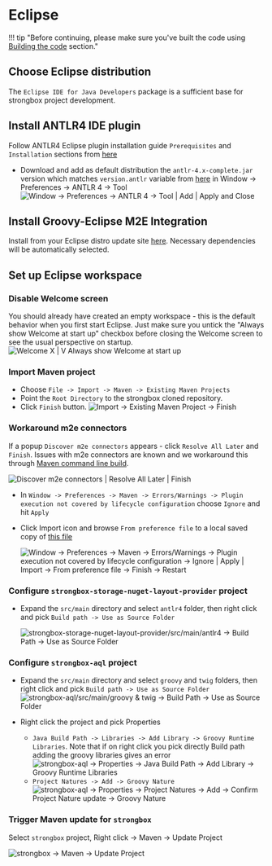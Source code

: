 # Eclipse

!!! tip "Before continuing, please make sure you've built the code using [Building the code] section."

## Choose Eclipse distribution
The `Eclipse IDE for Java Developers` package is a sufficient base for strongbox project development.

## Install ANTLR4 IDE plugin
Follow ANTLR4 Eclipse plugin installation guide `Prerequisites` and `Installation` sections from [here][ANTLR4 Eclipse plugin]

* Download and add as default distribution the `antlr-4.x-complete.jar` version which matches `version.antlr` variable from [here][parent pom] in Window -> Preferences -> ANTLR 4 -> Tool
![Window -> Preferences -> ANTLR 4 -> Tool | Add | Apply and Close][ANTLR 4 tool]

## Install Groovy-Eclipse M2E Integration 
Install from your Eclipse distro update site [here][Groovy-Eclipse M2E]. Necessary dependencies will be automatically selected.

## Set up Eclipse workspace

### Disable Welcome screen
You should already have created an empty workspace - this is the default behavior when you first start Eclipse. Just make sure you untick the "Always show Welcome at start up" checkbox before closing the Welcome screen to see the usual perspective on startup.
![Welcome X | V Always show Welcome at start up][Hide Welcome]

### Import Maven project
* Choose `File -> Import -> Maven -> Existing Maven Projects`
* Point the `Root Directory` to the strongbox cloned repository.
* Click `Finish` button.
![Import -> Existing Maven Project -> Finish][Import Maven Project]

### Workaround m2e connectors
If a popup `Discover m2e connectors` appears - click `Resolve All Later` and `Finish`. Issues with m2e connectors are known and we workaround this through [Maven command line build][Building the code].

![Discover m2e connectors | Resolve All Later | Finish][Discover m2e connectors]
    
* In `Window -> Preferences -> Maven -> Errors/Warnings -> Plugin execution not covered by lifecycle configuration` choose `Ignore` and hit `Apply`
* Click Import icon and browse `From preference file` to a local saved copy of [this file][Ignore m2e mapping errors epf]

    ![Window -> Preferences -> Maven -> Errors/Warnings -> Plugin execution not covered by lifecycle configuration -> Ignore | Apply | Import -> From preference file -> Finish -> Restart][Ignore m2e mapping errors]

### Configure `strongbox-storage-nuget-layout-provider` project
* Expand the `src/main` directory and select `antlr4` folder, then right click and pick `Build path -> Use as Source Folder`

    ![strongbox-storage-nuget-layout-provider/src/main/antlr4 -> Build Path -> Use as Source Folder][Nuget ANTLR Build Path]

### Configure `strongbox-aql` project
* Expand the `src/main` directory and select `groovy` and `twig` folders, then right click and pick `Build path -> Use as Source Folder`
    ![strongbox-aql/src/main/groovy & twig ->  Build Path -> Use as Source Folder][AQL groovy and twig Build Path]

* Right click the project and pick Properties 
    * `Java Build Path -> Libraries -> Add Library -> Groovy Runtime Libraries`. Note that if on right click you pick directly Build path adding the groovy libraries gives an error
        ![strongbox-aql -> Properties -> Java Build Path -> Add Library -> Groovy Runtime Libraries][AQL groovy project nature]
    * `Project Natures -> Add -> Groovy Nature`
        ![strongbox-aql -> Properties -> Project Natures -> Add -> Confirm Project Nature update -> Groovy Nature][AQL groovy libraries in Build Path]

### Trigger Maven update for `strongbox`
Select `strongbox` project, Right click -> Maven -> Update Project

![strongbox -> Maven -> Update Project][masterbuild Maven update]

[Building the code]: ../building-the-code.md#building-strongbox
[Hide Welcome]: {{assets}}/screenshots/ide/eclipse-setup/09-eclipse-hide-welcome.png "Hide Welcome"
[Import Maven Project]: {{assets}}/screenshots/ide/eclipse-setup/10-eclipse-import-maven-project.png "Import Maven Project"
[Discover m2e connectors]: {{assets}}/screenshots/ide/eclipse-setup/11-eclipse-discover-m2e-connectors.png "Discover m2e connectors"
[Ignore m2e mapping errors epf]: {{resources}}/ide/eclipse/eclipse-ignore-m2e-connector-errors.epf
[Ignore m2e mapping errors]: {{assets}}/screenshots/ide/eclipse-setup/12-eclipse-ignore-m2e-mapping-errors.png "Ignore m2e lifecycle errors"
[ANTLR4 Eclipse plugin]: https://github.com/antlr4ide/antlr4ide#eclipse-installation
[parent pom]: https://github.com/strongbox/strongbox-parent/blob/master/pom.xml
[Groovy-Eclipse M2E]: https://github.com/groovy/groovy-eclipse/wiki#releases
[ANTLR 4 tool]: {{assets}}/screenshots/ide/eclipse-setup/13-eclipse-antlr-tool.png "ANTLR 4 tool"
[Nuget ANTLR Build Path]: {{assets}}/screenshots/ide/eclipse-setup/14-eclipse-nuget-antlr-to-build-path.png "Nuget ANTLR Build Path"
[AQL groovy and twig Build Path]: {{assets}}/screenshots/ide/eclipse-setup/15-eclipse-aql-groovy-twig-to-build-path.png "AQL groovy and twig Build Path"
[AQL groovy libraries in Build Path]: {{assets}}/screenshots/ide/eclipse-setup/16-eclipse-aql-groovy-libraries.png "AQL groovy libraries in Build Path"
[AQL groovy project nature]: {{assets}}/screenshots/ide/eclipse-setup/17-eclipse-aql-groovy-nature.png "AQL groovy project nature"
[masterbuild Maven update]: {{assets}}/screenshots/ide/eclipse-setup/18-eclipse-masterbuild-maven-update.png "masterbuild Maven update"
